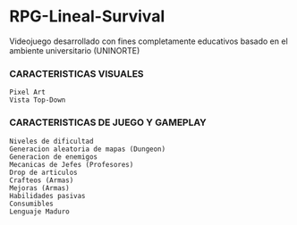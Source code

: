 # RPG-Lineal-Survival
Videojuego desarrollado con fines completamente educativos basado en el ambiente universitario (UNINORTE)
### CARACTERISTICAS VISUALES
    Pixel Art
    Vista Top-Down
  
### CARACTERISTICAS DE JUEGO Y GAMEPLAY
    Niveles de dificultad
    Generacion aleatoria de mapas (Dungeon)
    Generacion de enemigos
    Mecanicas de Jefes (Profesores)
    Drop de articulos 
    Crafteos (Armas)
    Mejoras (Armas)
    Habilidades pasivas
    Consumibles 
    Lenguaje Maduro

